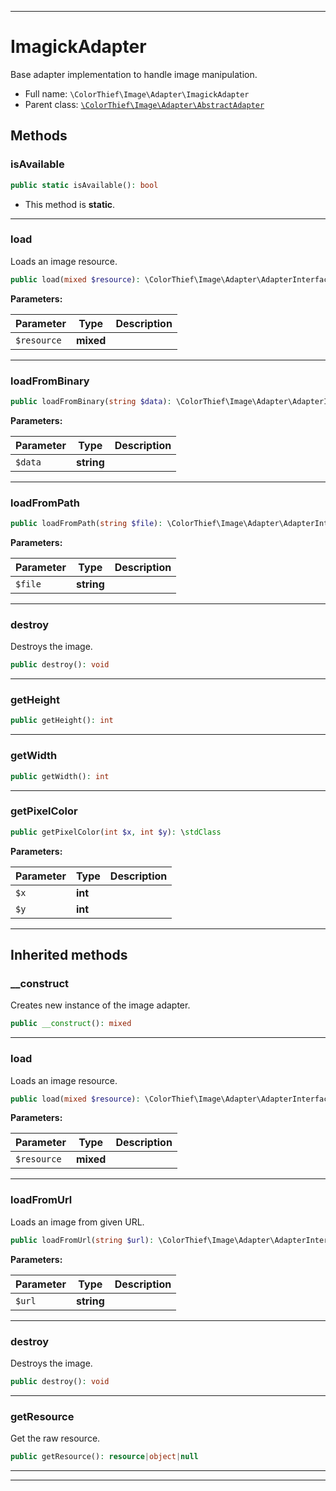 ***

# ImagickAdapter

Base adapter implementation to handle image manipulation.



* Full name: `\ColorThief\Image\Adapter\ImagickAdapter`
* Parent class: [`\ColorThief\Image\Adapter\AbstractAdapter`](./AbstractAdapter.md)




## Methods


### isAvailable



```php
public static isAvailable(): bool
```



* This method is **static**.







***

### load

Loads an image resource.

```php
public load(mixed $resource): \ColorThief\Image\Adapter\AdapterInterface
```








**Parameters:**

| Parameter | Type | Description |
|-----------|------|-------------|
| `$resource` | **mixed** |  |




***

### loadFromBinary



```php
public loadFromBinary(string $data): \ColorThief\Image\Adapter\AdapterInterface
```








**Parameters:**

| Parameter | Type | Description |
|-----------|------|-------------|
| `$data` | **string** |  |




***

### loadFromPath



```php
public loadFromPath(string $file): \ColorThief\Image\Adapter\AdapterInterface
```








**Parameters:**

| Parameter | Type | Description |
|-----------|------|-------------|
| `$file` | **string** |  |




***

### destroy

Destroys the image.

```php
public destroy(): void
```











***

### getHeight



```php
public getHeight(): int
```











***

### getWidth



```php
public getWidth(): int
```











***

### getPixelColor



```php
public getPixelColor(int $x, int $y): \stdClass
```








**Parameters:**

| Parameter | Type | Description |
|-----------|------|-------------|
| `$x` | **int** |  |
| `$y` | **int** |  |




***


## Inherited methods


### __construct

Creates new instance of the image adapter.

```php
public __construct(): mixed
```











***

### load

Loads an image resource.

```php
public load(mixed $resource): \ColorThief\Image\Adapter\AdapterInterface
```








**Parameters:**

| Parameter | Type | Description |
|-----------|------|-------------|
| `$resource` | **mixed** |  |




***

### loadFromUrl

Loads an image from given URL.

```php
public loadFromUrl(string $url): \ColorThief\Image\Adapter\AdapterInterface
```








**Parameters:**

| Parameter | Type | Description |
|-----------|------|-------------|
| `$url` | **string** |  |




***

### destroy

Destroys the image.

```php
public destroy(): void
```











***

### getResource

Get the raw resource.

```php
public getResource(): resource|object|null
```











***


***

